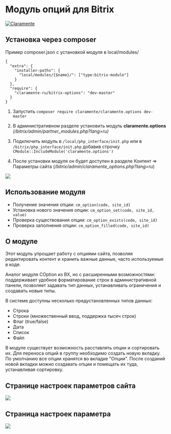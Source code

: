 # Модуль опций для Bitrix

[![Claramente](https://claramente.ru/upload/claramente/a2c/ho3rj4p3j2t7scsartohgjajkb1xkyh0/logo.svg)](https://claramente.ru)

Установка через composer
-------------------------
Пример composer.json с установкой модуля в local/modules/
```
{
  "extra": {
    "installer-paths": {
      "local/modules/{$name}/": ["type:bitrix-module"]
    }
  },
  "require": {
    "claramente-ru/bitrix-options": "dev-master"
  }
}
```

1. Запустить `composer require claramente/claramente.options dev-master`

2. В административном разделе установить модуль **claramente.options** _(/bitrix/admin/partner_modules.php?lang=ru)_

3. Подключить модуль в `/local/php_interface/init.php` или в `/bitrix/php_interface/init.php` добавив строчку `CModule::IncludeModule('claramente.options')`

4. После установки модуля он будет доступен в разделе Контент => Параметры сайта (_/bitrix/admin/claramente_options.php?lang=ru_)

![](https://claramente.ru/upload/claramente/admin-left-menu.png)

Использование модуля
-------------------------
- Получение значения опции: `cm_option(code, site_id)`
- Установка нового значения опции: `cm_option_set(code, site_id, value)`
- Проверка существования опции: `cm_option_exists(code, site_id)`
- Проверка заполнения опции: `cm_option_filled(code, site_id)`

О модуле
-------------------------
Этот модуль упрощает работу с опциями сайта, позволяя редактировать контент и хранить важные данные, часто используемые в коде.

Аналог модуля COption из BX, но с расширенными возможностями: поддерживает удобное форматирование строк в административной панели, позволяет задавать тип данных, устанавливать ограничения и создавать новые типы.

В системе доступны несколько предустановленных типов данных:

- Строка
- Строки (множественный ввод, поддержка тысяч строк)
- Флаг (true/false)
- Дата
- Список
- Файл

В модуле существует возможность расставлять опции и сортировать их. Для переноса опций в группу необходимо создать новую вкладку. По умолчанию все опции хранятся во вкладке "Опции". После созданий новой вкладки можно создавать опции и помещать их туда, устанавливая сортировку. 

## Странице настроек параметров сайта
![](https://claramente.ru/upload/claramente/admin-main.jpg)


## Страница настроек параметра 
![](https://claramente.ru/upload/claramente/admin-option-edit.png)
